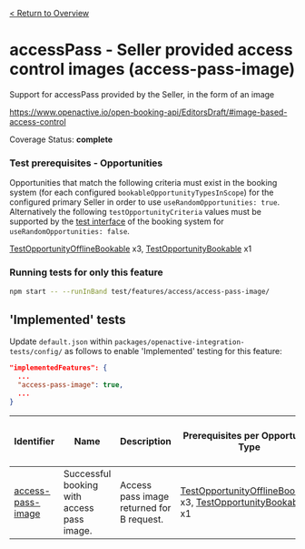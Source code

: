 [< Return to Overview](../../README.md)
# accessPass - Seller provided access control images  (access-pass-image)

Support for accessPass provided by the Seller, in the form of an image


https://www.openactive.io/open-booking-api/EditorsDraft/#image-based-access-control

Coverage Status: **complete**
### Test prerequisites - Opportunities
Opportunities that match the following criteria must exist in the booking system (for each configured `bookableOpportunityTypesInScope`) for the configured primary Seller in order to use `useRandomOpportunities: true`. Alternatively the following `testOpportunityCriteria` values must be supported by the [test interface](https://openactive.io/test-interface/) of the booking system for `useRandomOpportunities: false`.

[TestOpportunityOfflineBookable](https://openactive.io/test-interface#TestOpportunityOfflineBookable) x3, [TestOpportunityBookable](https://openactive.io/test-interface#TestOpportunityBookable) x1



### Running tests for only this feature

```bash
npm start -- --runInBand test/features/access/access-pass-image/
```



## 'Implemented' tests

Update `default.json` within `packages/openactive-integration-tests/config/` as follows to enable 'Implemented' testing for this feature:

```json
"implementedFeatures": {
  ...
  "access-pass-image": true,
  ...
}
```

| Identifier | Name | Description | Prerequisites per Opportunity Type | Required Test Interface Actions |
|------------|------|-------------|---------------|-------------------|
| [access-pass-image](./implemented/access-pass-image-test.js) | Successful booking with access pass image. | Access pass image returned for B request. | [TestOpportunityOfflineBookable](https://openactive.io/test-interface#TestOpportunityOfflineBookable) x3, [TestOpportunityBookable](https://openactive.io/test-interface#TestOpportunityBookable) x1 |  |


